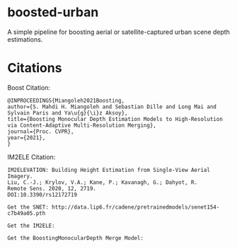 # boosted-urban
A simple pipeline for boosting aerial or satellite-captured urban scene depth estimations.

# Citations
Boost Citation:
```
@INPROCEEDINGS{Miangoleh2021Boosting,
author={S. Mahdi H. Miangoleh and Sebastian Dille and Long Mai and Sylvain Paris and Ya\u{g}{\i}z Aksoy},
title={Boosting Monocular Depth Estimation Models to High-Resolution via Content-Adaptive Multi-Resolution Merging},
journal={Proc. CVPR},
year={2021},
}
```

IM2ELE Citation:
```
IM2ELEVATION: Building Height Estimation from Single-View Aerial Imagery. 
Liu, C.-J.; Krylov, V.A.; Kane, P.; Kavanagh, G.; Dahyot, R. 
Remote Sens. 2020, 12, 2719.
DOI:10.3390/rs12172719

Get the SNET: http://data.lip6.fr/cadene/pretrainedmodels/senet154-c7b49a05.pth

Get the IM2ELE:

Get the BoostingMonocularDepth Merge Model: 